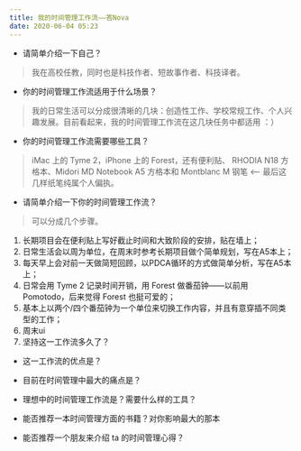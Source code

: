 ```yaml
---
title: 我的时间管理工作流——答Nova
date: 2020-06-04 05:23
---
```


- 请简单介绍一下自己？
>  我在高校任教，同时也是科技作者、短故事作者、科技译者。
- 你的时间管理工作流适用于什么场景？
> 我的日常生活可以分成很清晰的几块：创造性工作、学校常规工作、个人兴趣发展。目前看起来，我的时间管理工作流在这几块任务中都适用 ：）
- 你的时间管理工作流需要哪些工具？
> iMac 上的 Tyme 2，iPhone 上的 Forest，还有便利贴、 RHODIA N18 方格本、Midori MD Notebook A5 方格本和 Montblanc M 钢笔 <-- 最后这几样纸笔纯属个人偏执。
- 请简单介绍一下你的时间管理工作流？
> 可以分成几个步骤。
1. 长期项目会在便利贴上写好截止时间和大致阶段的安排，贴在墙上；
2. 日常生活会以周为单位，在周末时参考长期项目做个简单规划，写在A5本上；
3. 每天早上会对前一天做简短回顾，以PDCA循环的方式做简单分析，写在A5本上；
4. 日常会用 Tyme 2 记录时间开销，用 Forest 做番茄钟——以前用 Pomotodo，后来觉得 Forest 也挺可爱的；
5. 基本上以两个/四个番茄钟为一个单位来切换工作内容，并且有意穿插不同类型的工作；
6. 周末ui
7. 坚持这一工作流多久了？
> 
- 这一工作流的优点是？
> 
- 目前在时间管理中最大的痛点是？
> 
- 理想中的时间管理工作流是？需要什么样的工具？
> 
- 能否推荐一本时间管理方面的书籍？对你影响最大的那本
> 
- 能否推荐一个朋友来介绍 ta 的时间管理心得？
> 